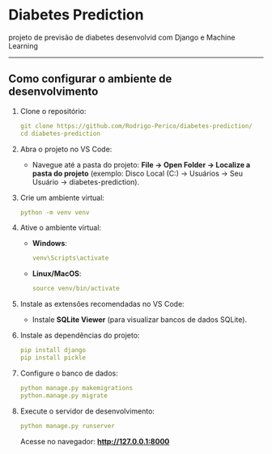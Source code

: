 # Diabetes Prediction

projeto de previsão de diabetes desenvolvid com Django e Machine Learning

---

## **Como configurar o ambiente de desenvolvimento**

1. Clone o repositório:
   ```yaml
   git clone https://github.com/Rodrigo-Perico/diabetes-prediction/
   cd diabetes-prediction
   ```

2. Abra o projeto no VS Code:
   - Navegue até a pasta do projeto:
     **File -> Open Folder -> Localize a pasta do projeto** (exemplo: Disco Local (C:) -> Usuários -> Seu Usuário -> diabetes-prediction).

3. Crie um ambiente virtual:
   ```yaml
   python -m venv venv
   ```

4. Ative o ambiente virtual:
   - **Windows**:
     ```yaml
     venv\Scripts\activate
     ```
   - **Linux/MacOS**:
     ```yaml
     source venv/bin/activate
     ```

5. Instale as extensões recomendadas no VS Code:
   - Instale **SQLite Viewer** (para visualizar bancos de dados SQLite).

6. Instale as dependências do projeto:
   ```yaml
   pip install django
   pip install pickle
   ```

7. Configure o banco de dados:
   ```yaml
   python manage.py makemigrations
   python.manage.py migrate
   ```

8. Execute o servidor de desenvolvimento:
   ```yaml
   python manage.py runserver
   ```

   Acesse no navegador: **http://127.0.0.1:8000**
